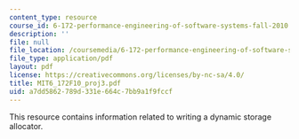 ```yaml
---
content_type: resource
course_id: 6-172-performance-engineering-of-software-systems-fall-2010
description: ''
file: null
file_location: /coursemedia/6-172-performance-engineering-of-software-systems-fall-2010/a7dd5862789d331e664c7bb9a1f9fccf_MIT6_172F10_proj3.pdf
file_type: application/pdf
layout: pdf
license: https://creativecommons.org/licenses/by-nc-sa/4.0/
title: MIT6_172F10_proj3.pdf
uid: a7dd5862-789d-331e-664c-7bb9a1f9fccf
---
```

This resource contains information related to writing a dynamic storage allocator.